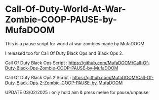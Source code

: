 # Call-Of-Duty-World-At-War-Zombie-COOP-PAUSE-by-MufaDOOM

This is a pause script for world at war zombies made by MufaDOOM.

I released too for Call Of Duty Black Ops and Black Ops 2.

Call Of Duty Black Ops Script : https://github.com/MufaDOOM/Call-Of-Duty-Black-Ops-Zombie-COOP-PAUSE-by-MufaDOOM

Call Of Duty Black Ops 2 Script : https://github.com/MufaDOOM/Call-Of-Duty-Black-Ops-2-Zombie-COOP-PAUSE-by-MufaDOOM

UPDATE 03/02/2025 :
only hold aim & press melee for pause/unpause
